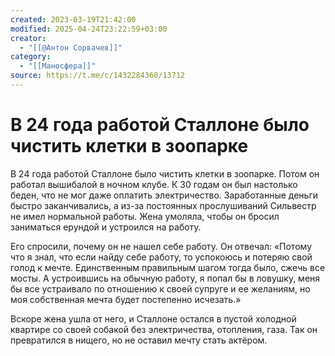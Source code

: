 ```yaml
---
created: 2023-03-19T21:42:00
modified: 2025-04-24T23:22:59+03:00
creator:
  - "[[@Антон Сорвачев]]"
category:
  - "[[Маносфера]]"
source: https://t.me/c/1432284360/13712
---
```


# В 24 года работой Сталлоне было чистить клетки в зоопарке

В 24 года работой Сталлоне было чистить клетки в зоопарке. Потом он работал вышибалой в ночном клубе. К 30 годам он был настолько беден, что не мог даже оплатить электричество. 
Заработанные деньги быстро заканчивались, а из-за постоянных прослушиваний Сильвестр не имел нормальной работы. Жена умоляла, чтобы он бросил заниматься ерундой и устроился на работу. 
 
Его спросили, почему он не нашел себе работу. Он отвечал: «Потому что я знал, что если найду себе работу, то успокоюсь и потеряю свой голод к мечте. 
Единственным правильным шагом тогда было, сжечь все мосты. А устроившись на обычную работу, я попал бы в ловушку, меня бы все устраивало по отношению к своей супруге и ее желаниям, но моя собственная мечта будет постепенно исчезать.» 
 
Вскоре жена ушла от него, и Сталлоне остался в пустой холодной квартире со своей собакой без электричества, отопления, газа. Так он превратился в нищего, но не оставил мечту стать актёром.
